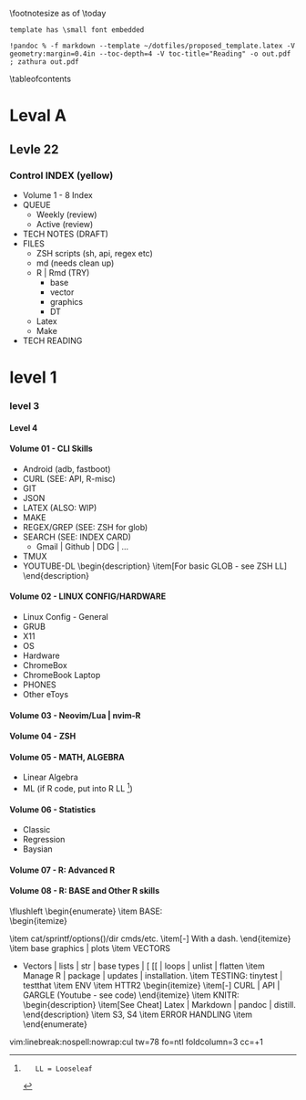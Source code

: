 \footnotesize
as of \today  

```
template has \small font embedded

!pandoc % -f markdown --template ~/dotfiles/proposed_template.latex -V geometry:margin=0.4in --toc-depth=4 -V toc-title="Reading" -o out.pdf ; zathura out.pdf
```
\tableofcontents

#		Leval A
##	Levle 22

###	Control INDEX (yellow)
-	Volume 1 - 8 Index
-	QUEUE
	-	Weekly (review)
	-	Active (review)
-	TECH NOTES (DRAFT)
-	FILES
	-	ZSH scripts (sh, api, regex etc)
	-	md (needs clean up)
	-	R | Rmd (TRY)
		-	base
		-	vector
		-	graphics
		-	DT
	-	Latex
	-	Make
- TECH READING

#	level 1

### level 3

####	Level 4

####	Volume 01 - CLI Skills
-	Android (adb, fastboot)
-	CURL					(SEE:   API, R-misc)
-	GIT
-	JSON
-	LATEX					(ALSO:  WIP)
-	MAKE
-	REGEX/GREP		(SEE:  ZSH for glob)
-	SEARCH				(SEE:  INDEX CARD)
	-	Gmail | Github | DDG | ...
-	TMUX
-	YOUTUBE-DL
\begin{description}
\item[For basic GLOB - see ZSH LL] 
\end{description}

####	Volume 02 - LINUX CONFIG/HARDWARE
-	Linux Config - General
-	GRUB
-	X11
-	OS
-	Hardware
-	ChromeBox
-	ChromeBook Laptop
-	PHONES
-	Other eToys

####	Volume 03 - Neovim/Lua | nvim-R

####	Volume 04 - ZSH

####	Volume 05 - MATH, ALGEBRA
-	Linear Algebra
-	ML
(if R code, put into R LL [^1])


####	Volume 06 -	Statistics
-	Classic
-	Regression
-	Baysian

####	Volume 07 -	R:	Advanced R

####  Volume 08	-	R:	BASE and Other R skills 
\flushleft
\begin{enumerate}
\item BASE:   
\begin{itemize}

\item cat/sprintf/options()/dir cmds/etc.
\item[-] With a dash.
\end{itemize}
\item base graphics | plots
\item VECTORS  

-	Vectors | lists | str | base types | [ [[ | loops |  unlist | flatten
\item Manage R | package | updates |  installation. 
\item TESTING:  tinytest | testthat
\item ENV
\item HTTR2
\begin{itemize}
\item[-] CURL | API | GARGLE  (Youtube - see code)
\end{itemize}
\item KNITR: 
    \begin{description}
    \item[See Cheat] Latex | Markdown | pandoc | distill.
    \end{description}
\item S3, S4
\item ERROR HANDLING 
\item
\end{enumerate}


[^1]:		LL = Looseleaf	
vim:linebreak:nospell:nowrap:cul tw=78 fo=ntl foldcolumn=3 cc=+1
